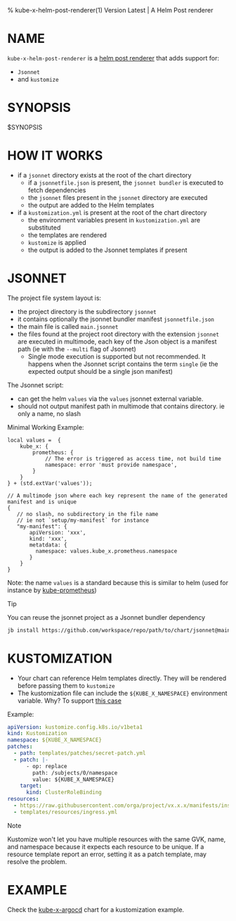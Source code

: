 % kube-x-helm-post-renderer(1) Version Latest | A Helm Post renderer
# NAME

`kube-x-helm-post-renderer` is a  [helm post renderer](https://helm.sh/docs/topics/advanced/#post-rendering)
that adds support for:
* `Jsonnet` 
* and `kustomize`

# SYNOPSIS

$SYNOPSIS

# HOW IT WORKS

- if a `jsonnet` directory exists at the root of the chart directory
  - if a `jsonnetfile.json` is present, the `jsonnet bundler` is executed to fetch dependencies
  - the `jsonnet` files present in the `jsonnet` directory are executed 
  - the output are added to the Helm templates
- if a `kustomization.yml` is present at the root of the chart directory
  - the environment variables present in `kustomization.yml` are substituted
  - the templates are rendered
  - `kustomize` is applied
  - the output is added to the Jsonnet templates if present

# JSONNET

The project file system layout is:
* the project directory is the subdirectory `jsonnet`
* it contains optionally the jsonnet bundler manifest `jsonnetfile.json`
* the main file is called `main.jsonnet`
* the files found at the project root directory with the extension `jsonnet` are executed in multimode, each key of the Json object is a manifest path (ie with the `--multi` flag of Jsonnet)
  * Single mode execution is supported but not recommended. It happens when the Jsonnet script contains the term `single` (ie the expected output should be a single json manifest)   

  
The Jsonnet script:
* can get the helm `values` via the `values` jsonnet external variable.
* should not output manifest path in multimode that contains directory. ie only a name, no slash

Minimal Working Example:
```jsonnet
local values =  {
    kube_x: {
        prometheus: {
            // The error is triggered as access time, not build time
            namespace: error 'must provide namespace',
        }
    }
} + (std.extVar('values'));

// A multimode json where each key represent the name of the generated manifest and is unique
{
   // no slash, no subdirectory in the file name
   // ie not `setup/my-manifest` for instance
   "my-manifest": {
       apiVersion: 'xxx',
       kind: 'xxx',
       metatdata: {
         namespace: values.kube_x.prometheus.namespace
       }
    }
}
```

Note: the name `values` is a standard because this is similar to helm (used for instance by [kube-prometheus](https://github.com/prometheus-operator/kube-prometheus/blob/8e16c980bf74e26709484677181e6f94808a45a3/jsonnet/kube-prometheus/main.libsonnet#L17))

> [!TIP]
> You can reuse the jsonnet project as a Jsonnet bundler dependency
> ```bash
> jb install https://github.com/workspace/repo/path/to/chart/jsonnet@main
> ```


# KUSTOMIZATION

* Your chart can reference Helm templates directly. They will be rendered before passing them to `kustomize`
* The kustomization file can include the `${KUBE_X_NAMESPACE}` environment variable. Why? To support [this case](https://argo-cd.readthedocs.io/en/stable/operator-manual/installation/#installing-argo-cd-in-a-custom-namespace)


Example:
```yaml
apiVersion: kustomize.config.k8s.io/v1beta1
kind: Kustomization
namespace: ${KUBE_X_NAMESPACE}
patches:
  - path: templates/patches/secret-patch.yml
  - patch: |-
      - op: replace
        path: /subjects/0/namespace
        value: ${KUBE_X_NAMESPACE}
    target:
      kind: ClusterRoleBinding
resources:
  - https://raw.githubusercontent.com/orga/project/vx.x.x/manifests/install.yaml
  - templates/resources/ingress.yml
```

> [!NOTE]
> Kustomize won't let you have multiple resources with the same GVK, name, and namespace
> because it expects each resource to be unique.
> If a resource template report an error, setting it as a patch template, may resolve the problem.

# EXAMPLE

Check the [kube-x-argocd](../../resources/charts/argocd) chart for a kustomization example.
